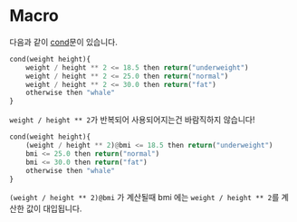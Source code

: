 # Macro

다음과 같이 [cond](/Cond.md)문이 있습니다.
```python
cond(weight height){
    weight / height ** 2 <= 18.5 then return("underweight")
    weight / height ** 2 <= 25.0 then return("normal")
    weight / height ** 2 <= 30.0 then return("fat")
    otherwise then "whale"
}
```

`weight / height ** 2`가 반복되어 사용되어지는건 바람직하지 않습니다!

```python
cond(weight height){
    (weight / height ** 2)@bmi <= 18.5 then return("underweight")
    bmi <= 25.0 then return("normal")
    bmi <= 30.0 then return("fat")
    otherwise then "whale"
}
```

`(weight / height ** 2)@bmi` 가 계산될때 bmi 에는 `weight / height ** 2`를 계산한 값이 대입됩니다.
